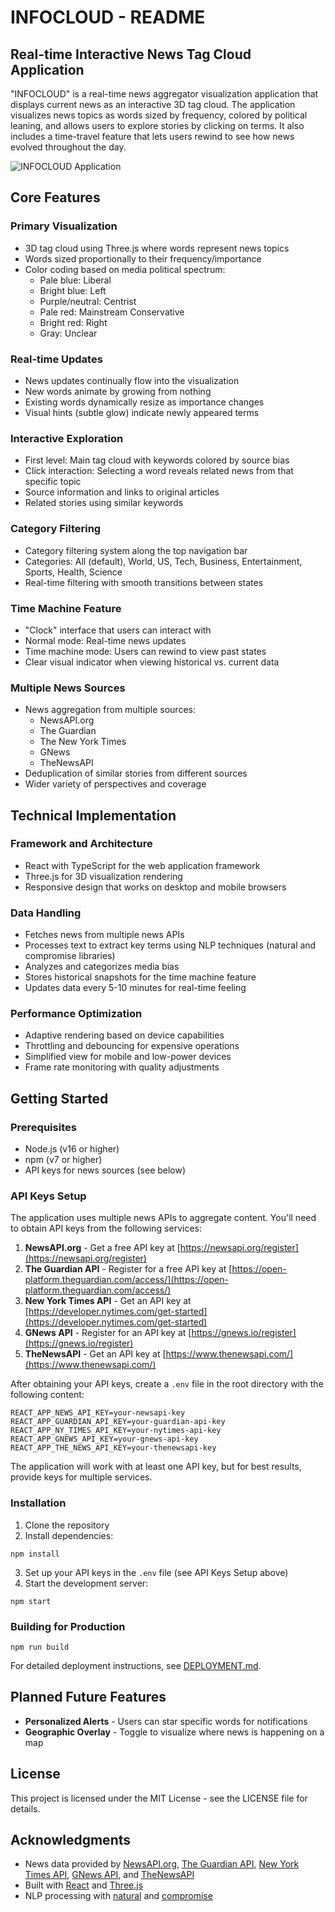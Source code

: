 # INFOCLOUD - README

## Real-time Interactive News Tag Cloud Application

"INFOCLOUD" is a real-time news aggregator visualization application that displays current news as an interactive 3D tag cloud. The application visualizes news topics as words sized by frequency, colored by political leaning, and allows users to explore stories by clicking on terms. It also includes a time-travel feature that lets users rewind to see how news evolved throughout the day.

![INFOCLOUD Application](https://example.com/screenshot.png)

## Core Features

### Primary Visualization
- 3D tag cloud using Three.js where words represent news topics
- Words sized proportionally to their frequency/importance
- Color coding based on media political spectrum:
  - Pale blue: Liberal
  - Bright blue: Left
  - Purple/neutral: Centrist 
  - Pale red: Mainstream Conservative
  - Bright red: Right
  - Gray: Unclear

### Real-time Updates
- News updates continually flow into the visualization
- New words animate by growing from nothing
- Existing words dynamically resize as importance changes
- Visual hints (subtle glow) indicate newly appeared terms

### Interactive Exploration
- First level: Main tag cloud with keywords colored by source bias
- Click interaction: Selecting a word reveals related news from that specific topic
- Source information and links to original articles
- Related stories using similar keywords

### Category Filtering
- Category filtering system along the top navigation bar
- Categories: All (default), World, US, Tech, Business, Entertainment, Sports, Health, Science
- Real-time filtering with smooth transitions between states

### Time Machine Feature
- "Clock" interface that users can interact with
- Normal mode: Real-time news updates
- Time machine mode: Users can rewind to view past states
- Clear visual indicator when viewing historical vs. current data

### Multiple News Sources
- News aggregation from multiple sources:
  - NewsAPI.org
  - The Guardian
  - The New York Times
  - GNews
  - TheNewsAPI
- Deduplication of similar stories from different sources
- Wider variety of perspectives and coverage

## Technical Implementation

### Framework and Architecture
- React with TypeScript for the web application framework
- Three.js for 3D visualization rendering
- Responsive design that works on desktop and mobile browsers

### Data Handling
- Fetches news from multiple news APIs
- Processes text to extract key terms using NLP techniques (natural and compromise libraries)
- Analyzes and categorizes media bias
- Stores historical snapshots for the time machine feature
- Updates data every 5-10 minutes for real-time feeling

### Performance Optimization
- Adaptive rendering based on device capabilities
- Throttling and debouncing for expensive operations
- Simplified view for mobile and low-power devices
- Frame rate monitoring with quality adjustments

## Getting Started

### Prerequisites
- Node.js (v16 or higher)
- npm (v7 or higher)
- API keys for news sources (see below)

### API Keys Setup
The application uses multiple news APIs to aggregate content. You'll need to obtain API keys from the following services:

1. **NewsAPI.org** - Get a free API key at [https://newsapi.org/register](https://newsapi.org/register)
2. **The Guardian API** - Register for a free API key at [https://open-platform.theguardian.com/access/](https://open-platform.theguardian.com/access/)
3. **New York Times API** - Get an API key at [https://developer.nytimes.com/get-started](https://developer.nytimes.com/get-started)
4. **GNews API** - Register for an API key at [https://gnews.io/register](https://gnews.io/register)
5. **TheNewsAPI** - Get an API key at [https://www.thenewsapi.com/](https://www.thenewsapi.com/)

After obtaining your API keys, create a `.env` file in the root directory with the following content:
```
REACT_APP_NEWS_API_KEY=your-newsapi-key
REACT_APP_GUARDIAN_API_KEY=your-guardian-api-key
REACT_APP_NY_TIMES_API_KEY=your-nytimes-api-key
REACT_APP_GNEWS_API_KEY=your-gnews-api-key
REACT_APP_THE_NEWS_API_KEY=your-thenewsapi-key
```

The application will work with at least one API key, but for best results, provide keys for multiple services.

### Installation
1. Clone the repository
2. Install dependencies:
```
npm install
```
3. Set up your API keys in the `.env` file (see API Keys Setup above)
4. Start the development server:
```
npm start
```

### Building for Production
```
npm run build
```

For detailed deployment instructions, see [DEPLOYMENT.md](./DEPLOYMENT.md).

## Planned Future Features
- **Personalized Alerts** - Users can star specific words for notifications
- **Geographic Overlay** - Toggle to visualize where news is happening on a map

## License
This project is licensed under the MIT License - see the LICENSE file for details.

## Acknowledgments
- News data provided by [NewsAPI.org](https://newsapi.org/), [The Guardian API](https://open-platform.theguardian.com/), [New York Times API](https://developer.nytimes.com/), [GNews API](https://gnews.io/), and [TheNewsAPI](https://www.thenewsapi.com/)
- Built with [React](https://reactjs.org/) and [Three.js](https://threejs.org/)
- NLP processing with [natural](https://github.com/NaturalNode/natural) and [compromise](https://github.com/spencermountain/compromise)
